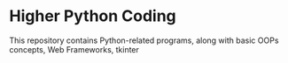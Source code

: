 # Higher Python Coding
This repository contains
Python-related programs, along with basic OOPs concepts, Web Frameworks, tkinter
